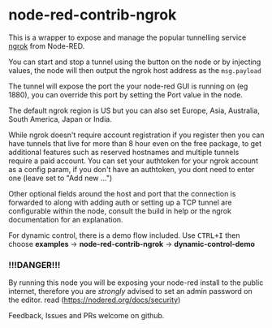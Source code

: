 # node-red-contrib-ngrok

This is a wrapper to expose and manage the popular tunnelling service [ngrok](https://ngrok.com) from Node-RED.

You can start and stop a tunnel using the button on the node or by injecting values,  the node will then output the ngrok host address as the `msg.payload`

The tunnel will expose the port the your node-red GUI is running on (eg 1880), you can override this port by setting the Port value in the node.

The default ngrok region is US but you can also set Europe, Asia, Australia, South America, Japan or India.

While ngrok doesn't require account registration if you register then you can have tunnels that live for more than 8 hour even on the free package, to get additional features such as reserved hostnames and multiple tunnels require a paid account.
You can set your authtoken for your ngrok account as a config param, if you don't have an authtoken, you dont need to enter one (leave set to "Add new ...")

Other optional fields around the host and port that the connection is forwarded to along with adding auth or setting up a TCP tunnel are configurable within the node, consult the build in help or the ngrok documentation for an explanation.

For dynamic control, there is a demo flow included. Use <kbd>CTRL+I</kbd> then choose **examples** → **node-red-contrib-ngrok** → **dynamic-control-demo**

### !!!DANGER!!!

By running this node you will be exposing your node-red install to the public internet, therefore you are *strongly* advised to set an admin password on the editor.
read (https://nodered.org/docs/security)

Feedback, Issues and PRs welcome on github.

